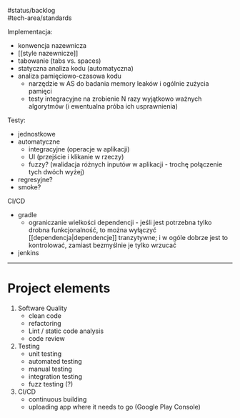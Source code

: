 #status/backlog  
#tech-area/standards

Implementacja:
- konwencja nazewnicza
- [[style nazewnicze]]
- tabowanie (tabs vs. spaces)
- statyczna analiza kodu (automatyczna)
- analiza pamięciowo-czasowa kodu
	- narzędzie w AS do badania memory leaków i ogólnie zużycia pamięci
	- testy integracyjne na zrobienie N razy wyjątkowo ważnych algorytmów (i ewentualna próba ich usprawnienia)

Testy:
- jednostkowe
- automatyczne
	- integracyjne (operacje w aplikacji)
	- UI (przejście i klikanie w rzeczy)
	- fuzzy? (walidacja różnych inputów w aplikacji - trochę połączenie tych dwóch wyżej)
- regresyjne?
- smoke?

CI/CD
- gradle
	- ograniczanie wielkości dependencji - jeśli jest potrzebna tylko drobna funkcjonalność, to można wyłączyć [[dependencja|dependencje]] tranzytywne; i w ogóle dobrze jest to kontrolować, zamiast bezmyślnie je tylko wrzucać
- jenkins

---

# Project elements

1) Software Quality
	- clean code
	- refactoring
	- Lint / static code analysis
	- code review
2) Testing
	- unit testing
	- automated testing
	- manual testing
	- integration testing
	- fuzz testing (?)
3) CI/CD
	- continuous building
	- uploading app where it needs to go (Google Play Console)